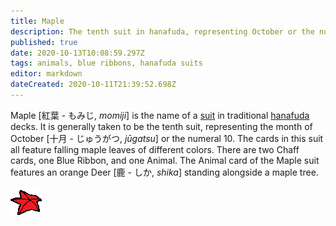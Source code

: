 ```yaml
---
title: Maple
description: The tenth suit in hanafuda, representing October or the number 10
published: true
date: 2020-10-13T10:08:59.297Z
tags: animals, blue ribbons, hanafuda suits
editor: markdown
dateCreated: 2020-10-11T21:39:52.698Z
---
```


Maple [紅葉 - もみじ, *momiji*] is the name of a [suit](/en/hanafuda/suits) in traditional [hanafuda](/en/hanafuda) decks. It is generally taken to be the tenth suit, representing the month of October [十月	- じゅうがつ, *jūgatsu*] or the numeral 10. The cards in this suit all feature falling maple leaves of different colors. There are two Chaff cards, one Blue Ribbon, and one Animal. The Animal card of the Maple suit features an orange Deer [鹿 - しか, *shika*] standing alongside a maple tree.

![Icon for month 10](/hanafuda/icons/monthicon_10.png)